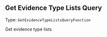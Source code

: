 

## Get Evidence Type Lists Query

Type: `GetEvidenceTypeListsQueryFunction`

Get evidence type lists


